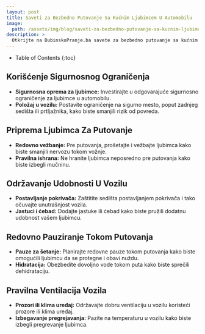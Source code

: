 ```yaml
---
layout: post
title: Saveti za Bezbedno Putovanje Sa Kućnim Ljubimcem U Automobilu
image: 
  path: /assets/img/blog/saveti-za-bezbedno-putovanje-sa-kucnim-ljubimcem-u-automobilu_dubinsko-pranje-ba.png
description: >
  Otkrijte na DubinskoPranje.ba savete za bezbedno putovanje sa kućnim ljubimcem u automobilu. Kako osigurati sigurnost i udobnost za vašeg ljubimca tokom vožnje.
---
```



- Table of Contents
{:toc}


## Korišćenje Sigurnosnog Ograničenja

- **Sigurnosna oprema za ljubimce:** Investirajte u odgovarajuće sigurnosno ograničenje za ljubimce u automobilu.
- **Položaj u vozilu:** Postavite ograničenje na sigurno mesto, poput zadnjeg sedišta ili prtljažnika, kako biste smanjili rizik od povreda.

## Priprema Ljubimca Za Putovanje

- **Redovno vežbanje:** Pre putovanja, prošetajte i vežbajte ljubimca kako biste smanjili nervozu tokom vožnje.
- **Pravilna ishrana:** Ne hranite ljubimca neposredno pre putovanja kako biste izbegli mučninu.

## Održavanje Udobnosti U Vozilu

- **Postavljanje pokrivača:** Zaštitite sedišta postavljanjem pokrivača i tako očuvajte unutrašnjost vozila.
- **Jastuci i ćebad:** Dodajte jastuke ili ćebad kako biste pružili dodatnu udobnost vašem ljubimcu.

## Redovno Pauziranje Tokom Putovanja

- **Pauze za šetanje:** Planirajte redovne pauze tokom putovanja kako biste omogućili ljubimcu da se protegne i obavi nuždu.
- **Hidratacija:** Obezbedite dovoljno vode tokom puta kako biste sprečili dehidrataciju.

## Pravilna Ventilacija Vozila

- **Prozori ili klima uređaj:** Održavajte dobru ventilaciju u vozilu koristeći prozore ili klima uređaj.
- **Izbegavanje pregrejavanja:** Pazite na temperaturu u vozilu kako biste izbegli pregrevanje ljubimca.